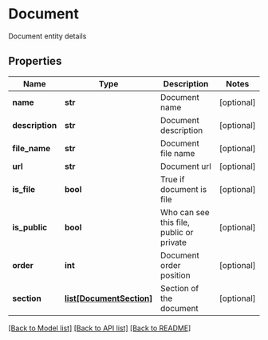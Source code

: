 # Document
Document entity details
## Properties
Name | Type | Description | Notes
------------ | ------------- | ------------- | -------------
**name** | **str** | Document name | [optional] 
**description** | **str** | Document description | [optional] 
**file_name** | **str** | Document file name | [optional] 
**url** | **str** | Document url  | [optional] 
**is_file** | **bool** | True if document is file | [optional] 
**is_public** | **bool** | Who can see this file, public or private | [optional] 
**order** | **int** | Document order position | [optional] 
**section** | [**list[DocumentSection]**](DocumentSection.md) | Section of the document | [optional] 

[[Back to Model list]](../README.md#documentation-for-models) [[Back to API list]](../README.md#documentation-for-api-endpoints) [[Back to README]](../README.md)


